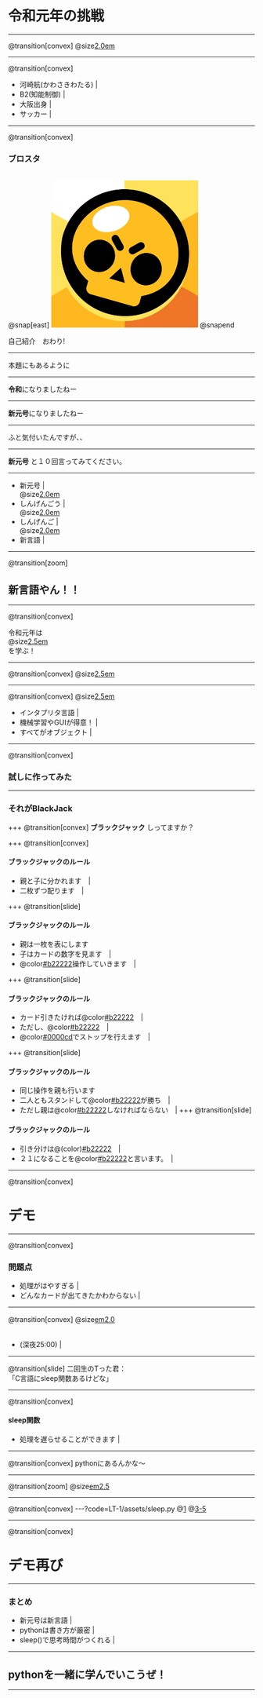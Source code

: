 # 令和元年の挑戦

---
@transition[convex]
@size[2.0em](まずは自己紹介します)

---
@transition[convex]
* 河崎航(かわさきわたる) |
* B2(知能制御) |
* 大阪出身 |
* サッカー |

---
@transition[convex]
### ブロスタ
<br>   
@snap[east]
<img src="LT-1/assets/brawlstars.png" />
@snapend
  
自己紹介　おわり!

---

本題にもあるように

---

**令和**になりましたねー

---

**新元号**になりましたねー

---

ふと気付いたんですが、、

---

**新元号** と１０回言ってみてください。

---
 * 新元号  |
 <br> @size[2.0em](↓)   
 * しんげんごう  |
 <br> @size[2.0em](↓)   
 * しんげんご  |
 <br> @size[2.0em](↓)   
 * 新言語  |
 
---
@transition[zoom]

## 新言語やん！！

---
@transition[convex]

 令和元年は<br>
 @size[2.5em](@color[#b22222](新言語)) <br>
 を学ぶ！

---
@transition[convex]
@size[2.5em](python)

---
@transition[convex]
@size[2.5em](pythonって)

* インタプリタ言語 |
* 機械学習やGUIが得意！ |
* すべてがオブジェクト |

---
@transition[convex]
### 試しに作ってみた

---

### それがBlackJack

+++
@transition[convex]
**ブラックジャック** しってますか？

+++
@transition[convex]
#### ブラックジャックのルール
* 親と子に分かれます　|
* 二枚ずつ配ります　|

+++
@transition[slide]
#### ブラックジャックのルール
* 親は一枚を表にします　
* 子はカードの数字を見ます　|
* @color[#b22222](２１になるように)操作していきます　|

+++
@transition[slide]
#### ブラックジャックのルール
* カード引きたければ@color[#b22222]("ヒット")　|
* ただし、@color[#b22222](２１を超えると即負け)　|
* @color[#0000cd]("スタンド")でストップを行えます　|

+++
@transition[slide]
#### ブラックジャックのルール
* 同じ操作を親も行います　
* 二人ともスタンドして@color[#b22222](２１に近いほう)が勝ち　|
* ただし親は@color[#b22222](１７まではヒット)しなければならない　|
+++
@transition[slide]
#### ブラックジャックのルール
* 引き分けは@(color)[#b22222](親の勝ち)　|
* ２１になることを@color[#b22222](BlackJack)と言います。　|


---
@transition[convex]
# デモ

---
@transition[convex]
### 問題点
* 処理がはやすぎる |
* どんなカードが出てきたかわからない |

---
@transition[convex]
@size[em2.0](どうしよっかなー)　　
<br><br>
* (深夜25:00) |

---
@transition[slide]
二回生のTった君：
<br>
「C言語にsleep関数あるけどな」

---
@transition[convex]
#### sleep関数

* 処理を遅らせることができます |

---
@transition[convex]
pythonにあるんかな〜   

---
@transition[zoom]
@size[em2.5](あったわ)

---

@transition[convex]
---?code=LT-1/assets/sleep.py
@[1](sleep関数だけ使います)
@[3-5](時間を指定して処理を遅らせる)

---
@transition[convex]
# デモ再び


---
### まとめ

* 新元号は新言語  |
* pythonは書き方が厳密   |
* sleep()で思考時間がつくれる      |

---

## pythonを一緒に学んでいこうぜ！

---

　


 
